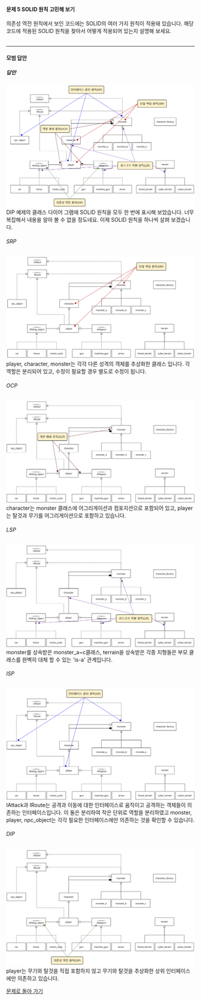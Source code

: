 #### 문제 5 SOLID 원칙 고민해 보기
의존성 역전 원칙에서 보인 코드에는 SOLID의 여러 가지 원칙이 적용돼 있습니다. 해당 코드에 적용된 SOLID 원칙을 찾아서 어떻게 적용되어 있는지 설명해 보세요.
<br/><br/>

---


#### 모범 답안
##### 답안
![](solid.png)
DIP 예제의 클래스 다이어 그램에 SOLID 원칙을 모두 한 번에 표시해 보았습니다. 너무 복잡해서 내용을 알아 볼 수 없을 정도네요. 이제 SOLID 원칙을 하나씩 살펴 보겠습니다.

###### SRP
![](srp.png)
player, character, monster는 각각 다른 성격의 객체를 추상화한 클래스 입니다. 각 역할은 분리되어 있고, 수정이 필요할 경우 별도로 수정이 됩니다.

###### OCP
![](ocp.png)
character는 monster 클래스에 어그리게이션과 컴포지션으로 포함되어 있고, player는 탈것과 무기를 어그리게이션으로 포함하고 있습니다.

###### LSP
![](lsp.png)
monster를 상속받은 monster_a~c클래스, terrain을 상속받은 각종 지형들은 부모 클래스를 완벽히 대체 할 수 있는 'is-a' 관계입니다.

###### ISP
![](isp.png)
IAttack과 IRoute는 공격과 이동에 대한 인터페이스로 움직이고 공격하는 객체들이 의존하는 인터페이스입니다. 이 둘은 분리하여 작은 단위로 역할을 분리하였고 monster, player, npc_object는 각각 필요한 인터페이스에만 의존하는 것을 확인할 수 있습니다.

###### DIP
![](dip.png)
player는 무기와 탈것을 직접 포함하지 않고 무기와 탈것을 추상화한 상위 인터페이스에만 의존하고 있습니다.


[문제로 돌아 가기](README.md "문제로 돌아 가기")
